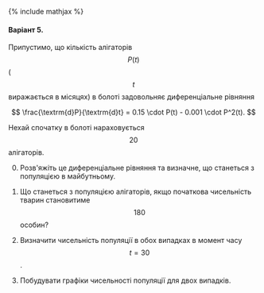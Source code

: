 {% include mathjax %}

#### Варіант 5.
Припустимо, що кількість алігаторів $$P(t)$$ ($$t$$ виражається в місяцях) в болоті задовольняє диференціальне рівняння

$$
\frac{\textrm{d}P}{\textrm{d}t} = 0.15 \cdot P(t) - 0.001 \cdot P^2(t).
$$

Нехай спочатку в болоті нараховується $$20$$ алігаторів.

0. Розв'яжіть це диференціальне рівняння та визначне, що станеться з популяцією в майбутньому.

1. Що станеться з популяцією алігаторів, якщо початкова чисельність тварин становитиме $$180$$ особин?

2. Визначити чисельність популяції в обох випадках в момент часу $$t = 30$$.

3. Побудувати графіки чисельності популяції для двох випадків.

